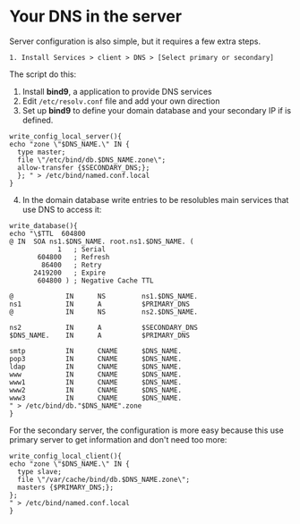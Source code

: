 # Your DNS in the server

Server configuration is also simple, but it requires a few extra steps.

```
1. Install Services > client > DNS > [Select primary or secondary]
```

The script do this:


1. Install **bind9**, a application to provide DNS services
2. Edit `/etc/resolv.conf` file and add your own direction
3. Set up **bind9** to define your domain database and your secondary IP if is defined.

```
write_config_local_server(){
echo "zone \"$DNS_NAME.\" IN {
  type master;
  file \"/etc/bind/db.$DNS_NAME.zone\";
  allow-transfer {$SECONDARY_DNS;};
  }; " > /etc/bind/named.conf.local
}
```

4. In the domain database write entries to be resolubles main services that use DNS to access it:

```
write_database(){
echo "\$TTL  604800
@ IN  SOA ns1.$DNS_NAME. root.ns1.$DNS_NAME. (
            1   ; Serial
       604800   ; Refresh
        86400   ; Retry
      2419200   ; Expire
       604800 ) ; Negative Cache TTL

@             IN      NS         ns1.$DNS_NAME.
ns1           IN      A          $PRIMARY_DNS
@             IN      NS         ns2.$DNS_NAME.

ns2           IN      A          $SECONDARY_DNS
$DNS_NAME.    IN      A          $PRIMARY_DNS

smtp          IN      CNAME      $DNS_NAME.
pop3          IN      CNAME      $DNS_NAME.
ldap          IN      CNAME      $DNS_NAME.
www           IN      CNAME      $DNS_NAME.
www1          IN      CNAME      $DNS_NAME.
www2          IN      CNAME      $DNS_NAME.
www3          IN      CNAME      $DNS_NAME.
" > /etc/bind/db."$DNS_NAME".zone
}
```

For the secondary server, the configuration is more easy because this use primary server to get information and don't need too more:

```
write_config_local_client(){
echo "zone \"$DNS_NAME.\" IN {
  type slave;
  file \"/var/cache/bind/db.$DNS_NAME.zone\";
  masters {$PRIMARY_DNS;};
};
" > /etc/bind/named.conf.local
}
```
